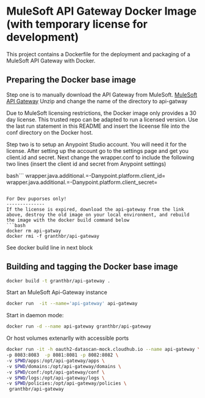 MuleSoft API Gateway Docker Image (with temporary license for development)
===============

This project contains a Dockerfile for the deployment and packaging of a MuleSoft API Gateway with Docker.

Preparing the Docker base image
---------------

Step one is to manually download the API Gateway from MuleSoft. [MuleSoft API Gateway](https://www.mulesoft.com/ty/dl/api-gateway)
Unzip and change the name of the directory to api-gatway

Due to MuleSoft licensing restrictions, the Docker image only provides a 30 day license. This trusted repo can be adapted to run a licensed version. Use the
last run statement in this README and insert the liceense file into the conf directory on the Docker host. 

Step two is to setup an Anypoint Studio account. You will need it for the license. 
After setting up the account go to the settings page and get you client.id and secret. 
Next change the wrapper.conf to include the following two lines (insert the client id and secret from Anypoint settings)

bash```
wrapper.java.additional.<n>=-Danypoint.platform.client_id=<your client id>
wrapper.java.additional.<n>=-Danypoint.platform.client_secret=<your client secret>
```

For Dev puporses only!
--------------
If the license is expired, download the api-gateway from the link above, destroy the old image on your local environment, and rebuild the image with the docker build command below
```bash
docker rm api-gatway
docker rmi -f granthbr/api-gateway
```
See docker build line in next block

Building and tagging the Docker base image
---------------

```bash
docker build -t granthbr/api-gateway .
```

Start an MuleSoft Api-Gateway instance

```bash
docker run  -it --name='api-gateway' api-gateway
```

Start in daemon mode:

```bash 
docker run -d --name api-gateway granthbr/api-gateway
```

Or host volumes extenarlly with accessible ports

```bash 
docker run -it -h oauth2-datascan-mock.cloudhub.io --name api-gateway \
-p 8083:8083  -p 8081:8081 -p 8082:8082 \
-v $PWD/apps:/opt/api-gateway/apps \
-v $PWD/domains:/opt/api-gateway/domains \
-v $PWD/conf:/opt/api-gateway/conf \
-v $PWD/logs:/opt/api-gateway/logs \
-v $PWD/policies:/opt/api-gateway/policies \
 granthbr/api-gateway
```